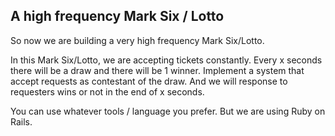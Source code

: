 A high frequency Mark Six / Lotto
----

So now we are building a very high frequency Mark Six/Lotto. 

In this Mark Six/Lotto, we are accepting tickets constantly. Every x seconds there will be a draw and there will be 1 winner. Implement a system that accept requests as contestant of the draw. And we will response to requesters wins or not in the end of x seconds.

You can use whatever tools / language you prefer. But we are using Ruby on Rails.
